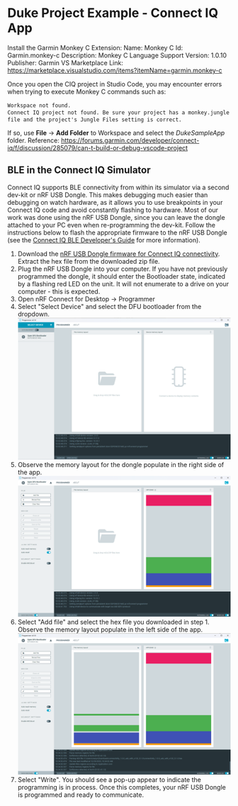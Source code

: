 # Duke Project Example - Connect IQ App

Install the Garmin Monkey C Extension:
Name: Monkey C
Id: Garmin.monkey-c
Description: Monkey C Language Support
Version: 1.0.10
Publisher: Garmin
VS Marketplace Link: https://marketplace.visualstudio.com/items?itemName=garmin.monkey-c


Once you open the CIQ project in Studio Code, you may encounter errors when trying to execute Monkey C commands such as:
```
Workspace not found.
Connect IQ project not found. Be sure your project has a monkey.jungle file and the project's Jungle Files setting is correct.
```

If so, use **File** -> **Add Folder** to Workspace and select the _DukeSampleApp_ folder.
Reference:
https://forums.garmin.com/developer/connect-iq/f/discussion/285079/can-t-build-or-debug-vscode-project


## BLE in the Connect IQ Simulator
Connect IQ supports BLE connectivity from within its simulator via a second dev-kit or nRF USB Dongle. This makes debugging much easier than debugging on watch hardware, as it allows you to use breakpoints in your Connect IQ code and avoid constantly flashing to hardware. Most of our work was done using the nRF USB Dongle, since you can leave the dongle attached to your PC even when re-programming the dev-kit. Follow the instructions below to flash the appropriate firmware to the nRF USB Dongle (see the [Connect IQ BLE Developer's Guide](https://developer.garmin.com/connect-iq/core-topics/bluetooth-low-energy/) for more information).

1. Download the [nRF USB Dongle firmware for Connect IQ connectivity](https://developer.garmin.com/downloads/connect-iq/connectivity_1.0.0_usb_with_s132_5.1.0.zip). Extract the hex file from the downloaded zip file.
2. Plug the nRF USB Dongle into your computer. If you have not previously programmed the dongle, it should enter the Bootloader state, indicated by a flashing red LED on the unit. It will not enumerate to a drive on your computer - this is expected.
3. Open nRF Connect for Desktop -> Programmer
4. Select "Select Device" and select the DFU bootloader from the dropdown.
![Initial Programmer View](readme_images/programmer_initial_view.png)
5. Observe the memory layout for the dongle populate in the right side of the app.
![Initial memory layout](readme_images/programmer_initial_memory_layout.png)
6. Select "Add file" and select the hex file you downloaded in step 1. Observe the memory layout populate in the left side of the app.
![View with HEX file](readme_images/programmer_view_with_ciq_hex.png)
7. Select "Write". You should see a pop-up appear to indicate the programming is in process. Once this completes, your nRF USB Dongle is programmed and ready to communicate.